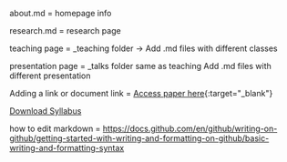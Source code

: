 about.md = homepage info

research.md = research page

teaching page = _teaching folder -> Add .md files with different classes

presentation page = _talks folder same as teaching Add .md files with different presentation

Adding a link or document link = [Access paper here](https://doi.org/10.1007/s11242-009-9433-y){:target="_blank"}

[Download Syllabus]()

how to edit markdown = https://docs.github.com/en/github/writing-on-github/getting-started-with-writing-and-formatting-on-github/basic-writing-and-formatting-syntax


